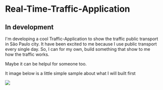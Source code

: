 # Real-Time-Traffic-Application

## In development

I'm developing a cool Traffic-Application to show the traffic public transport in São Paulo city. 
It have been excited to me because I use public transport every single day. So, I can for my own, 
build something that show to me how the traffic works. 

Maybe it can be helpul for someone too. 

It image below is a little simple sample about what I will built first

![](https://uploaddeimagens.com.br/images/000/773/834/original/real_time_traffic_application.jpg?1478904728)



